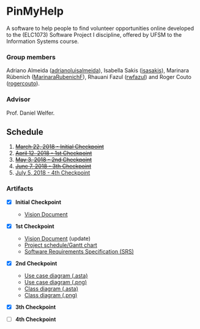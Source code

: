 # PinMyHelp 

A software to help people to find volunteer opportunities online developed to the (ELC1073) Software Project I discipline, offered by UFSM to the Information Systems course. 

### Group members
Adriano Almeida ([adrianoluisalmeida](https://github.com/adrianoluisalmeida)), Isabella Sakis ([isasakis](https://github.com/isasakis)), Marinara Rübenich ([MarinaraRubenichF](https://github.com/MarinaraRubenichF)), Rhauani Fazul ([rwfazul](https://github.com/rwfazul)) and Roger Couto ([rogercouto](https://github.com/rogercouto)).

###  Advisor
Prof. Daniel Welfer.

## Schedule
1. [~~March 22, 2018 - Initial Checkpoint~~](checkpoints/initial-checkpoint)
2. [~~April 12, 2018 - 1st Checkpoint~~](checkpoints/checkpoint-1)
3. [~~May 3, 2018 - 2nd Checkpoint~~](checkpoints/checkpoint-2)
4. [~~June 7, 2018 - 3th Checkpoint~~](checkpoints/checkpoint-3)
5. [July 5, 2018 - 4th Checkpoint](checkpoints/checkpoint-4)

### Artifacts

- [X] **Initial Checkpoint**
    + [Vision Document](checkpoints/initial-checkpoint/PinMyHelp-VisionDocument.pdf)

- [X] **1st Checkpoint**
    + [Vision Document](checkpoints/checkpoint-1/PinMyHelp-VisionDocument.pdf) (update)
    + [Project schedule/Gantt chart](checkpoints/checkpoint-1/PinMyHelp-Gantt.pod)
    + [Software Requirements Specification (SRS)](checkpoints/checkpoint-1/PinMyHelp-SRS.pdf)
    
- [X] **2nd Checkpoint**
    + [Use case diagram (.asta)](checkpoints/checkpoint-2/PinMyHelp-UseCaseDiagram.asta)
    + [Use case diagram (.png)](checkpoints/checkpoint-2/PinMyHelp-UseCaseDiagram.png)
    + [Class diagram (.asta)](checkpoints/checkpoint-2/PinMyHelp-ClassDiagram.asta)
    + [Class diagram (.png) ](checkpoints/checkpoint-2/PinMyHelp-ClassDiagram.png)
    
- [X] **3th Checkpoint**

    
- [ ] **4th Checkpoint**
